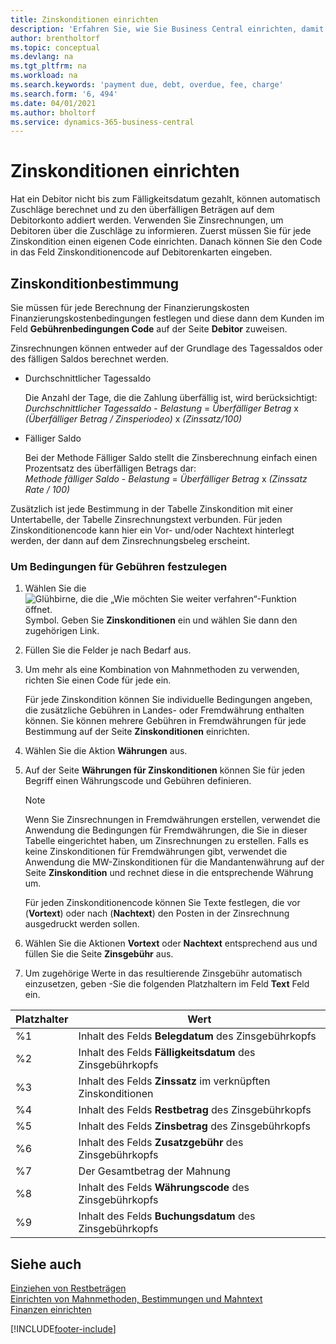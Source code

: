 ```yaml
---
title: Zinskonditionen einrichten
description: 'Erfahren Sie, wie Sie Business Central einrichten, damit Sie Debitoren über zusätzliche Gebühren informieren können, indem Sie Memos zu Finanzierungskosten senden.'
author: brentholtorf
ms.topic: conceptual
ms.devlang: na
ms.tgt_pltfrm: na
ms.workload: na
ms.search.keywords: 'payment due, debt, overdue, fee, charge'
ms.search.form: '6, 494'
ms.date: 04/01/2021
ms.author: bholtorf
ms.service: dynamics-365-business-central
---
```

# Zinskonditionen einrichten

Hat ein Debitor nicht bis zum Fälligkeitsdatum gezahlt, können automatisch Zuschläge berechnet und zu den überfälligen Beträgen auf dem Debitorkonto addiert werden. Verwenden Sie Zinsrechnungen, um Debitoren über die Zuschläge zu informieren. Zuerst müssen Sie für jede Zinskondition einen eigenen Code einrichten. Danach können Sie den Code in das Feld Zinskonditionencode auf Debitorenkarten eingeben.  

## Zinskonditionbestimmung

Sie müssen für jede Berechnung der Finanzierungskosten Finanzierungskostenbedingungen festlegen und diese dann dem Kunden im Feld **Gebührenbedingungen Code** auf der Seite **Debitor** zuweisen.

Zinsrechnungen können entweder auf der Grundlage des Tagessaldos oder des fälligen Saldos berechnet werden.

* Durchschnittlicher Tagessaldo  
  
  Die Anzahl der Tage, die die Zahlung überfällig ist, wird berücksichtigt:  
  *Durchschnittlicher Tagessaldo* - *Belastung* = *Überfälliger Betrag* x *(Überfälliger Betrag / Zinsperiodeo)* x *(Zinssatz/100)*

* Fälliger Saldo  
  
  Bei der Methode Fälliger Saldo stellt die Zinsberechnung einfach einen Prozentsatz des überfälligen Betrags dar:  
  *Methode fälliger Saldo* - *Belastung* = *Überfälliger Betrag* x *(Zinssatz Rate / 100)*

Zusätzlich ist jede Bestimmung in der Tabelle Zinskondition mit einer Untertabelle, der Tabelle Zinsrechnungstext verbunden. Für jeden Zinskonditionencode kann hier ein Vor- und/oder Nachtext hinterlegt werden, der dann auf dem Zinsrechnungsbeleg erscheint.

### Um Bedingungen für Gebühren festzulegen

1. Wählen Sie die ![Glühbirne, die die „Wie möchten Sie weiter verfahren“-Funktion öffnet.](media/ui-search/search_small.png "Was möchten Sie tun?") Symbol. Geben Sie **Zinskonditionen** ein und wählen Sie dann den zugehörigen Link.  
2. Füllen Sie die Felder je nach Bedarf aus.
3. Um mehr als eine Kombination von Mahnmethoden zu verwenden, richten Sie einen Code für jede ein.

    Für jede Zinskondition können Sie individuelle Bedingungen angeben, die zusätzliche Gebühren in Landes- oder Fremdwährung enthalten können. Sie können mehrere Gebühren in Fremdwährungen für jede Bestimmung auf der Seite **Zinskonditionen** einrichten.
4. Wählen Sie die Aktion **Währungen** aus.
5. Auf der Seite **Währungen für Zinskonditionen** können Sie für jeden Begriff einen Währungscode und Gebühren definieren.

    > [!NOTE]  
    > Wenn Sie Zinsrechnungen in Fremdwährungen erstellen, verwendet die Anwendung die Bedingungen für Fremdwährungen, die Sie in dieser Tabelle eingerichtet haben, um Zinsrechnungen zu erstellen. Falls es keine Zinskonditionen für Fremdwährungen gibt, verwendet die Anwendung die MW-Zinskonditionen für die Mandantenwährung auf der Seite **Zinskondition** und rechnet diese in die entsprechende Währung um.

    Für jeden Zinskonditionencode können Sie Texte festlegen, die vor (**Vortext**) oder nach (**Nachtext**) den Posten in der Zinsrechnung ausgedruckt werden sollen.  
6. Wählen Sie die Aktionen **Vortext** oder **Nachtext** entsprechend aus und füllen Sie die Seite **Zinsgebühr** aus.
7. Um zugehörige Werte in das resultierende Zinsgebühr automatisch einzusetzen, geben -Sie die folgenden Platzhaltern im Feld **Text** Feld ein.

|Platzhalter|Wert|  
|-----------------|-----------|  
|%1|Inhalt des Felds **Belegdatum** des Zinsgebührkopfs|  
|%2|Inhalt des Felds **Fälligkeitsdatum** des Zinsgebührkopfs|  
|%3|Inhalt des Felds **Zinssatz** im verknüpften Zinskonditionen|  
|%4|Inhalt des Felds **Restbetrag** des Zinsgebührkopfs|  
|%5|Inhalt des Felds **Zinsbetrag** des Zinsgebührkopfs|  
|%6|Inhalt des Felds **Zusatzgebühr** des Zinsgebührkopfs|  
|%7|Der Gesamtbetrag der Mahnung|  
|%8|Inhalt des Felds **Währungscode** des Zinsgebührkopfs|  
|%9|Inhalt des Felds **Buchungsdatum** des Zinsgebührkopfs|  

## Siehe auch

[Einziehen von Restbeträgen](receivables-collect-outstanding-balances.md)  
[Einrichten von Mahnmethoden, Bestimmungen und Mahntext](finance-setup-reminders.md)  
[Finanzen einrichten](finance-setup-finance.md)  


[!INCLUDE[footer-include](includes/footer-banner.md)]
